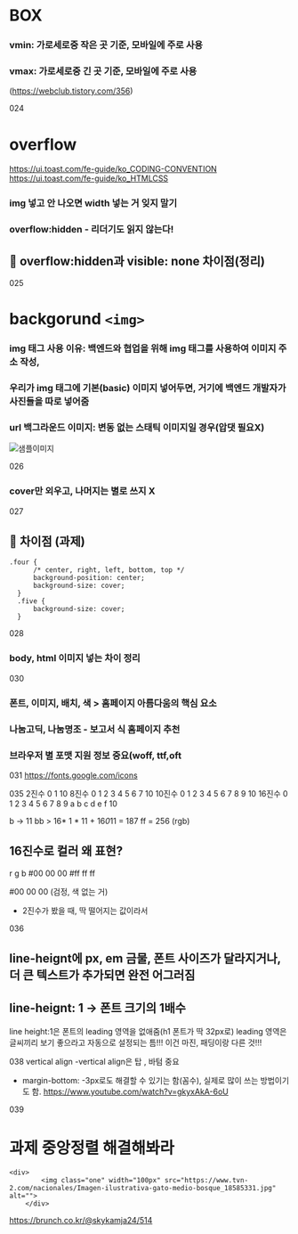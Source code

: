 # BOX
### vmin: 가로세로중 작은 곳 기준, 모바일에 주로 사용
### vmax: 가로세로중 긴 곳 기준, 모바일에 주로 사용
(https://webclub.tistory.com/356)

024
# overflow
https://ui.toast.com/fe-guide/ko_CODING-CONVENTION
https://ui.toast.com/fe-guide/ko_HTMLCSS
### img 넣고 안 나오면 width 넣는 거 잊지 말기
### overflow:hidden - 리더기도 읽지 않는다! 
## 📌 overflow:hidden과 visible: none 차이점(정리)

025
# backgorund ```<img>```
### img 태그 사용 이유: 백엔드와 협업을 위해 img 태그를 사용하여 이미지 주소 작성, 
### 우리가 img 태그에 기본(basic) 이미지 넣어두면, 거기에 백엔드 개발자가 사진들을 따로 넣어줌
### url 백그라운드 이미지: 변동 없는 스태틱 이미지일 경우(압댓 필요X)

<img src="https://via.placeholder.com/640x400" alt="샘플이미지">

026
### cover만 외우고, 나머지는 별로 쓰지 X


027
## 📌 차이점 (과제)
  ```  
  .four {
        /* center, right, left, bottom, top */
        background-position: center;
        background-size: cover;
    }
    .five {
        background-size: cover;
    } 
```

028
### body, html 이미지 넣는 차이 정리


030 
### 폰트, 이미지, 배치, 색 > 홈페이지 아름다움의 핵심 요소
### 나눔고딕, 나눔명조 - 보고서 식 홈페이지 추천
### 브라우저 별 포맷 지원 정보 중요(woff, ttf,oft

031
https://fonts.google.com/icons


035
2진수 0 1 10 
8진수 0 1 2 3 4 5 6 7 10
10진수 0 1 2 3 4 5 6 7 8 9 10
16진수 0 1 2 3 4 5 6 7 8 9 a b c d e f 10


b -> 11
bb > 16* 1 * 11 + 16*0*11 = 187
ff = 256 (rgb)
## 16진수로 컬러 왜 표현? 
r  g   b 
#00 00 00 
#ff ff ff

#00 00 00 (검정, 색 없는 거)
- 2진수가 봤을 때, 딱 떨어지는 값이라서

036
## line-heignt에 px, em 금물, 폰트 사이즈가 달라지거나, 더 큰 텍스트가 추가되면 완전 어그러짐 

## line-heignt: 1 -> 폰트 크기의 1배수
line height:1은 폰트의 leading 영역을 없애줌(h1 폰트가 딱 32px로) leading 영역은 글씨끼리 보기 좋으라고 자동으로 설정되는 틈!!!
이건 마진, 패딩이랑 다른 것!!! 

038 vertical align
-vertical align은 탑 , 바텀 중요
- margin-bottom: -3px로도 해결할 수 있기는 함(꼼수), 실제로 많이 쓰는 방법이기도 함.
https://www.youtube.com/watch?v=gkyxAkA-6oU



039
# 과제 중앙정렬 해결해봐라
``` 
<div>
        <img class="one" width="100px" src="https://www.tvn-2.com/nacionales/Imagen-ilustrativa-gato-medio-bosque_18585331.jpg" alt="">
    </div>
```

https://brunch.co.kr/@skykamja24/514